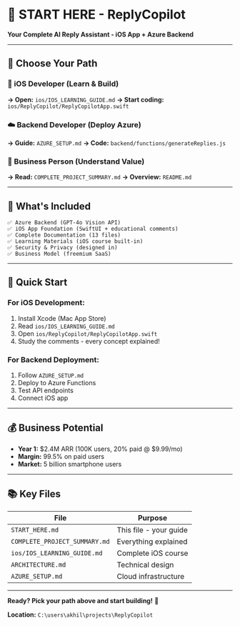 # 🚀 START HERE - ReplyCopilot

**Your Complete AI Reply Assistant - iOS App + Azure Backend**

---

## 🎯 Choose Your Path

### 📱 iOS Developer (Learn & Build)
**→ Open:** `ios/IOS_LEARNING_GUIDE.md`
**→ Start coding:** `ios/ReplyCopilot/ReplyCopilotApp.swift`

### ☁️ Backend Developer (Deploy Azure)
**→ Guide:** `AZURE_SETUP.md`
**→ Code:** `backend/functions/generateReplies.js`

### 💼 Business Person (Understand Value)
**→ Read:** `COMPLETE_PROJECT_SUMMARY.md`
**→ Overview:** `README.md`

---

## 📂 What's Included

```
✅ Azure Backend (GPT-4o Vision API)
✅ iOS App Foundation (SwiftUI + educational comments)
✅ Complete Documentation (13 files)
✅ Learning Materials (iOS course built-in)
✅ Security & Privacy (designed in)
✅ Business Model (freemium SaaS)
```

---

## 🚀 Quick Start

### For iOS Development:
1. Install Xcode (Mac App Store)
2. Read `ios/IOS_LEARNING_GUIDE.md`
3. Open `ios/ReplyCopilot/ReplyCopilotApp.swift`
4. Study the comments - every concept explained!

### For Backend Deployment:
1. Follow `AZURE_SETUP.md`
2. Deploy to Azure Functions
3. Test API endpoints
4. Connect iOS app

---

## 💰 Business Potential

- **Year 1:** $2.4M ARR (100K users, 20% paid @ $9.99/mo)
- **Margin:** 99.5% on paid users
- **Market:** 5 billion smartphone users

---

## 📚 Key Files

| File | Purpose |
|------|---------|
| `START_HERE.md` | This file - your guide |
| `COMPLETE_PROJECT_SUMMARY.md` | Everything explained |
| `ios/IOS_LEARNING_GUIDE.md` | Complete iOS course |
| `ARCHITECTURE.md` | Technical design |
| `AZURE_SETUP.md` | Cloud infrastructure |

---

**Ready? Pick your path above and start building!** 🎉

**Location:** `C:\users\akhil\projects\ReplyCopilot`
